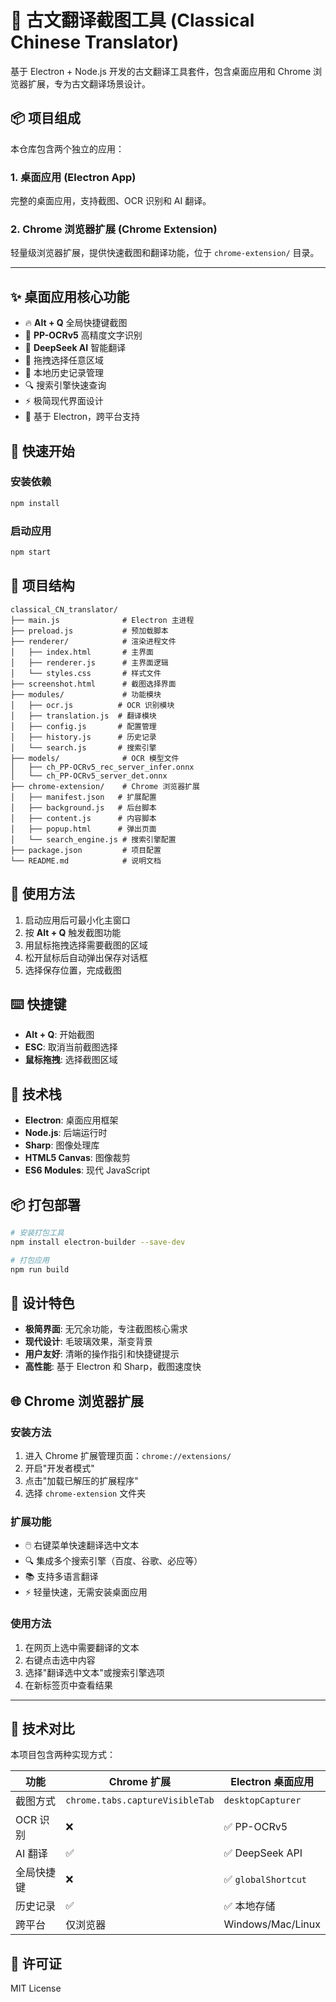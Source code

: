 # 🏺 古文翻译截图工具 (Classical Chinese Translator)

基于 Electron + Node.js 开发的古文翻译工具套件，包含桌面应用和 Chrome 浏览器扩展，专为古文翻译场景设计。

## 📦 项目组成

本仓库包含两个独立的应用：

### 1. 桌面应用 (Electron App)
完整的桌面应用，支持截图、OCR 识别和 AI 翻译。

### 2. Chrome 浏览器扩展 (Chrome Extension)
轻量级浏览器扩展，提供快速截图和翻译功能，位于 `chrome-extension/` 目录。

---

## ✨ 桌面应用核心功能

- 🔥 **Alt + Q** 全局快捷键截图
- 📸 **PP-OCRv5** 高精度文字识别
- 🤖 **DeepSeek AI** 智能翻译
- 🎯 拖拽选择任意区域
- 💾 本地历史记录管理
- 🔍 搜索引擎快速查询
- ⚡ 极简现代界面设计
- 🚀 基于 Electron，跨平台支持

## 🚀 快速开始

### 安装依赖
```bash
npm install
```

### 启动应用
```bash
npm start
```

## 📁 项目结构

```
classical_CN_translator/
├── main.js              # Electron 主进程
├── preload.js           # 预加载脚本
├── renderer/            # 渲染进程文件
│   ├── index.html       # 主界面
│   ├── renderer.js      # 主界面逻辑
│   └── styles.css       # 样式文件
├── screenshot.html      # 截图选择界面
├── modules/             # 功能模块
│   ├── ocr.js          # OCR 识别模块
│   ├── translation.js  # 翻译模块
│   ├── config.js       # 配置管理
│   ├── history.js      # 历史记录
│   └── search.js       # 搜索引擎
├── models/              # OCR 模型文件
│   ├── ch_PP-OCRv5_rec_server_infer.onnx
│   └── ch_PP-OCRv5_server_det.onnx
├── chrome-extension/    # Chrome 浏览器扩展
│   ├── manifest.json   # 扩展配置
│   ├── background.js   # 后台脚本
│   ├── content.js      # 内容脚本
│   ├── popup.html      # 弹出页面
│   └── search_engine.js # 搜索引擎配置
├── package.json         # 项目配置
└── README.md            # 说明文档
```

## 🎯 使用方法

1. 启动应用后可最小化主窗口
2. 按 **Alt + Q** 触发截图功能
3. 用鼠标拖拽选择需要截图的区域
4. 松开鼠标后自动弹出保存对话框
5. 选择保存位置，完成截图

## ⌨️ 快捷键

- **Alt + Q**: 开始截图
- **ESC**: 取消当前截图选择
- **鼠标拖拽**: 选择截图区域

## 🔧 技术栈

- **Electron**: 桌面应用框架
- **Node.js**: 后端运行时
- **Sharp**: 图像处理库
- **HTML5 Canvas**: 图像裁剪
- **ES6 Modules**: 现代 JavaScript

## 📦 打包部署

```bash
# 安装打包工具
npm install electron-builder --save-dev

# 打包应用
npm run build
```

## 🎨 设计特色

- **极简界面**: 无冗余功能，专注截图核心需求
- **现代设计**: 毛玻璃效果，渐变背景
- **用户友好**: 清晰的操作指引和快捷键提示
- **高性能**: 基于 Electron 和 Sharp，截图速度快

## 🌐 Chrome 浏览器扩展

### 安装方法

1. 进入 Chrome 扩展管理页面：`chrome://extensions/`
2. 开启"开发者模式"
3. 点击"加载已解压的扩展程序"
4. 选择 `chrome-extension` 文件夹

### 扩展功能

- 🖱️ 右键菜单快速翻译选中文本
- 🔍 集成多个搜索引擎（百度、谷歌、必应等）
- 📚 支持多语言翻译
- ⚡ 轻量快速，无需安装桌面应用

### 使用方法

1. 在网页上选中需要翻译的文本
2. 右键点击选中内容
3. 选择"翻译选中文本"或搜索引擎选项
4. 在新标签页中查看结果

---

## 🔄 技术对比

本项目包含两种实现方式：

| 功能 | Chrome 扩展 | Electron 桌面应用 |
|---|---|---|
| 截图方式 | `chrome.tabs.captureVisibleTab` | `desktopCapturer` |
| OCR 识别 | ❌ | ✅ PP-OCRv5 |
| AI 翻译 | ✅ | ✅ DeepSeek API |
| 全局快捷键 | ❌ | ✅ `globalShortcut` |
| 历史记录 | ✅  | ✅ 本地存储 |
| 跨平台 | 仅浏览器 | Windows/Mac/Linux |

## 📄 许可证

MIT License
